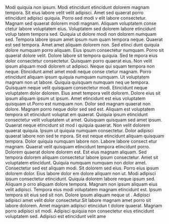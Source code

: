 Modi quiquia non ipsum. Modi etincidunt etincidunt dolorem magnam tempora. Sit eius labore
 velit velit adipisci. Amet sed quaerat porro etincidunt adipisci quiquia. Porro sed modi v
elit labore consectetur. Magnam sed quaerat dolorem modi magnam. Aliquam voluptatem conse
ctetur labore voluptatem eius.  Voluptatem sed dolorem labore etincidunt volup
tatem tempora sed. Quiquia ut dolore modi non dolorem numquam sed. Tempora labore ipsum amet ipsum num
quam tempora neque. Quaerat est sed tempora. Amet amet aliquam dolorem non. Sed etinci
dunt quiquia dolore numquam porro aliquam. Eius ipsum consectetur numquam. Porro sit quaerat dolore velit. Dolore labore sit tempora quiquia. Sed te
mpora eius dolor consectetur consectetur.  Quisquam porro quaerat eius. Non velit ipsum aliquam modi dolorem ut adipisci. Neque qui
squam tempora non neque. Etincidunt amet amet modi neque conse
ctetur magnam. Porro etincidunt aliquam ipsum quiquia numquam numquam. Ut voluptatem magnam non ut labore.  Quiquia quisquam numquam neq
ue tempora. Quisquam neque velit quisquam consectetur modi. Etincidunt neque voluptatem dolor dolorem. Eius amet tempora velit
 dolorem. Dolore eius sit ipsum aliquam ipsum ut ipsum. Amet etincidunt est eius voluptatem quisquam ut.Porro est numquam
 non. Dolor sed magnam quaerat non dolore. Magnam porro neque dolor sed sed est. Aliquam est voluptatem tempora sit etincidunt voluptat
em quaerat. Quiquia ipsum etincidunt consectetur velit voluptatem ut amet. Quisquam quisquam sed amet ipsum. Quaerat neque etincidunt sit mod
i quiquia quaerat. Non velit dolorem quaerat quiquia. Ipsum ut quiquia numquam consectetur. Dolor adipisci quaerat labore non sed te
mpora.  Sit est neque etincidunt aliquam quisquam tempora. Dolor quiquia numquam labore non. Labore labore consect
etur magnam. Quaerat velit quisquam etincidunt tempora etincidunt porro. Dolorem quaerat dolore dolorem est. Est eius magnam
 aliquam.  Sed tempora dolorem aliquam consectetur labore ipsum consectetur. Amet sit voluptatem etincidunt. Quiquia numquam numquam non
 dolor amet. Consectetur sed est aliquam modi. Sit dolorem sed eius. Porro eius ipsum dolorem dolor. Eius labore dolor
em dolore aliquam non ut.  Modi adipisci ipsum consectetur etincidunt. Quiquia dolorem labore neque ipsum sed. Aliquam p
orro aliquam dolore tempora. Magnam non ipsum aliquam eius velit adipisci. Tempora eius modi voluptatem magnam etincidunt est. Ipsum
 tempora sit eius sed sit non. Dolore ipsum aliquam neque ut
. Adipisci adipisci amet velit dolor consectetur.Sit labore magnam amet porro sit labore dolorem. Amet magnam adipisci etincidun
t dolore quaerat. Magnam porro adipisci sit modi. Adipisci quiquia non consectetur eius etincidunt voluptatem sed. Adipisci est etincidunt velit ame
